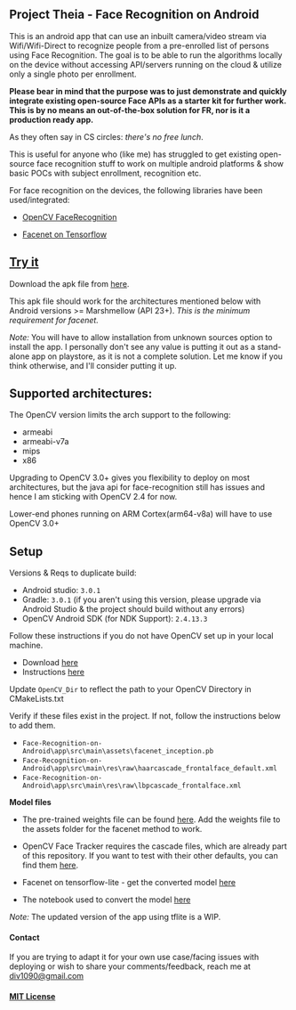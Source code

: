## Project Theia - Face Recognition on Android

This is an android app that can use an inbuilt camera/video stream via Wifi/Wifi-Direct to recognize people from a pre-enrolled list of persons using Face Recognition. The goal is to be able to run the algorithms locally on the device without accessing API/servers running on the cloud & utilize only a single photo per enrollment. 

**Please bear in mind that the purpose was to just demonstrate and quickly integrate existing open-source Face APIs as a starter kit for further work. This is by no means an out-of-the-box solution for FR, nor is it a production ready app.**

As they often say in CS circles: *there's no free lunch*. 

This is useful for anyone who (like me) has struggled to get existing open-source face recognition stuff to work on multiple android platforms & show basic POCs with subject enrollment, recognition etc.

For face recognition on the devices, the following libraries have been used/integrated:

 * [OpenCV FaceRecognition](https://docs.opencv.org/2.4/modules/contrib/doc/facerec/facerec_tutorial.html#face-recognition-with-opencv)

 * [Facenet on Tensorflow](https://github.com/davidsandberg/facenet)

## [Try it](https://drive.google.com/open?id=1wZIlJuSOf8ZBC93nQdwiwzVRaIp73ULt)

Download the apk file from [here](https://drive.google.com/open?id=1wZIlJuSOf8ZBC93nQdwiwzVRaIp73ULt).

This apk file should work for the architectures mentioned below with Android versions >= Marshmellow (API 23+). *This is the minimum requirement for facenet.*

*Note:* You will have to allow installation from unknown sources option to install the app. I personally don't see any value is putting it out as a stand-alone app on playstore, as it is not a complete solution. Let me know if you think otherwise, and I'll consider putting it up.

## Supported architectures:

The OpenCV version limits the arch support to the following:
* armeabi
* armeabi-v7a
* mips
* x86

Upgrading to OpenCV 3.0+ gives you flexibility to deploy on most architectures, but the java api for face-recognition still has issues and hence I am sticking with OpenCV 2.4 for now.

Lower-end phones running on ARM Cortex(arm64-v8a) will have to use OpenCV 3.0+

## Setup
Versions & Reqs to duplicate build:
* Android studio: `3.0.1`
* Gradle: `3.0.1` (if you aren't using this version, please upgrade via Android Studio & the project should build without any errors)
* OpenCV Android SDK (for NDK Support): `2.4.13.3`

Follow these instructions if you do not have OpenCV set up in your local machine.
* Download [here](http://sourceforge.net/projects/opencvlibrary/files/opencv-android/2.4.11/OpenCV-2.4.11-android-sdk.zip/download)
* Instructions [here](https://docs.opencv.org/2.4/doc/tutorials/introduction/android_binary_package/O4A_SDK.html)

Update `OpenCV_Dir` to reflect the path to your OpenCV Directory in CMakeLists.txt

Verify if these files exist in the project. If not, follow the instructions below to add them.

* `Face-Recognition-on-Android\app\src\main\assets\facenet_inception.pb`
* `Face-Recognition-on-Android\app\src\main\res\raw\haarcascade_frontalface_default.xml`
* `Face-Recognition-on-Android\app\src\main\res\raw\lbpcascade_frontalface.xml`

**Model files**

* The pre-trained weights file can be found [here](https://drive.google.com/file/d/1pp0DGJTLvc93zdr3V80FJ7J5EvOLApE6/view). Add the weights file to the assets folder for the facenet method to work.

* OpenCV Face Tracker requires the cascade files, which are already part of this repository. If you want to test with their other defaults, you can find them [here](https://github.com/opencv/opencv/tree/master/data).

* Facenet on tensorflow-lite - get the converted model [here](https://drive.google.com/file/d/1ClJkipPrEY2sbVc_j2eZrXvokKBh3oHj/view)
* The notebook used to convert the model [here](https://colab.research.google.com/drive/1JwDUAPYdR_jL2-YQeqpaCO3d0XN2Ar84)

*Note:* The updated version of the app using tflite is a WIP. 

#### Contact
If you are trying to adapt it for your own use case/facing issues with deploying or wish to share your comments/feedback, reach me at <div1090@gmail.com>

#### [MIT License](LICENSE)
